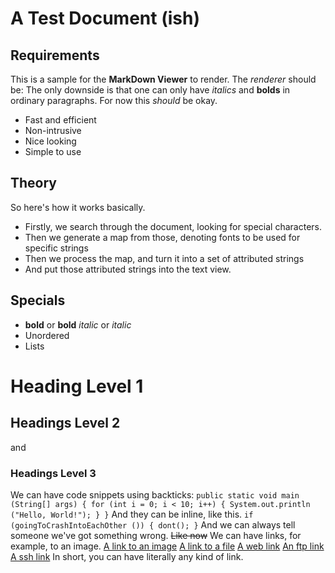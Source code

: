 # A Test Document (ish)

## Requirements

This is a sample for the **MarkDown Viewer** to render. The *renderer* should be:
The only downside is that one can only have *italics* and __bolds__ in ordinary paragraphs. For now this *should* be okay.

* Fast and efficient
* Non-intrusive
* Nice looking
* Simple to use

## Theory

So here's how it works basically.
* Firstly, we search through the document, looking for special characters.
* Then we generate a map from those, denoting fonts to be used for specific strings
* Then we process the map, and turn it into a set of attributed strings
* And put those attributed strings into the text view.

## Specials

* **bold** or __bold__
*italic* or _italic_
* Unordered
* Lists
# Heading Level 1
## Headings Level 2
and
### Headings Level 3
We can have code snippets using backticks:
`public static void main (String[] args) {
	for (int i = 0; i < 10; i++) {
		System.out.println ("Hello, World!");
	}
}`
And they can be inline, like this. `if (goingToCrashIntoEachOther ()) { dont(); }`
And we can always tell someone we've got something wrong. ~~Like now~~
We can have links, for example, to an image.
[A link to an image](/Users/javaxprogrammer/Pictures/hovr.png)
[A link to a file](file:///Users/javaxprogrammer/Documents/GitHub/Quantum/TestClass.java)
[A web link](https://github.com/JkyProgrammer/Quantum)
[An ftp link](ftp://localhost)
[A ssh link](ssh://localhost)
In short, you can have literally any kind of link.